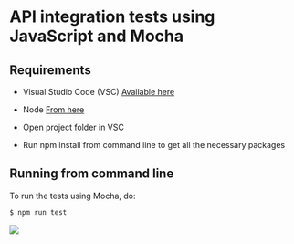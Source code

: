 API integration tests using JavaScript and Mocha
=================================================

Requirements
------------

- Visual Studio Code (VSC) [Available here](https://code.visualstudio.com/Download)
- Node [From here](https://nodejs.org/en/)

- Open project folder in VSC
- Run npm install from command line to get all the necessary packages

Running from command line
--------------------------
To run the tests using Mocha, do:

```sh
$ npm run test
```

![](https://raw.githubusercontent.com/LiudasJan/api-tests-template/master/images/mocha-test.gif "")
